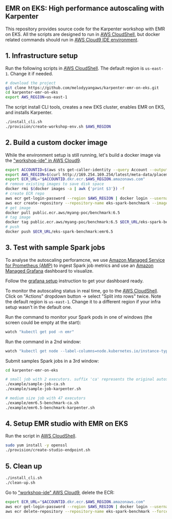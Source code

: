 ## EMR on EKS: High performance autoscaling with Karpenter

This repository provides source code for the Karpenter workshop with EMR on EKS. All the scripts are designed to run in [AWS CloudShell](https://us-east-1.console.aws.amazon.com/cloudshell?region=us-east-1), but docker related commands should run in [AWS Cloud9 IDE environment](https://console.aws.amazon.com/cloud9).

## 1. Infrastructure setup

Run the following scripts in [AWS CloudShell](https://us-east-1.console.aws.amazon.com/cloudshell?region=us-east-1). The default region is `us-east-1`. Change it if needed.
```bash
# download the project
git clone https://github.com/melodyyangaws/karpenter-emr-on-eks.git
cd karpenter-emr-on-eks
export AWS_REGION=us-east-1
````

The script install CLI tools, creates a new EKS cluster, enables EMR on EKS, and installs Karpenter.
```bash
./install_cli.sh
./provision/create-workshop-env.sh $AWS_REGION
```

## 2. Build a custom docker image
While the environment setup is still running, let's build a docker image via the ["workshop-ide" in AWS Cloud9](https://console.aws.amazon.com/cloud9).
```bash
export ACCOUNTID=$(aws sts get-caller-identity --query Account --output text)
export AWS_REGION=$(curl http://169.254.169.254/latest/meta-data/placement/region)
export ECR_URL="$ACCOUNTID.dkr.ecr.$AWS_REGION.amazonaws.com"
# remove existing images to save disk space
docker rmi $(docker images -a | awk {'print $3'}) -f
# create ECR repo
aws ecr get-login-password --region $AWS_REGION | docker login --username AWS --password-stdin $ECR_URL
aws ecr create-repository --repository-name eks-spark-benchmark --image-scanning-configuration scanOnPush=true
# get image
docker pull public.ecr.aws/myang-poc/benchmark:6.5
# tag image
docker tag public.ecr.aws/myang-poc/benchmark:6.5 $ECR_URL/eks-spark-benchmark:emr6.5 
# push
docker push $ECR_URL/eks-spark-benchmark:emr6.5
```

## 3. Test with sample Spark jobs
To analyse the autoscaling perforamcne, we use [Amazon Managed Service for Prometheus (AMP)](https://aws.amazon.com/prometheus/) to ingest Spark job metrics and use an [Amazon Managed Grafana](https://aws.amazon.com/grafana/) dashboard to visualize. 

Follow the [grafana setup](./setup_grafana_dashboard.pdf) instruction to get your dashboard ready.

To monitor the autoscaling status in real time, go to the [AWS CloudShell](https://us-east-1.console.aws.amazon.com/cloudshell?region=us-east-1). Click on "Actions" dropdown button -> select "Split into rows" twice. Note the default region is `us-east-1`. Change it to a different region if your infra setup wasn't in the default one.

Run the command to monitor your Spark pods in one of windows (the screen could be empty at the start):
```bash
watch "kubectl get pod -n emr"
```
Run the command in a 2nd window:
```bash
watch "kubectl get node --label-columns=node.kubernetes.io/instance-type,topology.kubernetes.io/zone,karpenter.sh/capacity-type"
```
Submit samples Spark jobs in a 3rd window:

```bash
cd karpenter-emr-on-eks
```
```bash
# small job with 2 executors. suffix 'ca' represents the original autoscaling tool Cluster Autoscaler.
./example/sample-job-ca.sh
./example/sample-job-karpenter.sh
```
```bash
# medium size job with 47 executors
./example/emr6.5-benchmark-ca.sh
./example/emr6.5-benchmark-karpenter.sh
```
## 4. Setup EMR studio with EMR on EKS
Run the script in [AWS CloudShell](https://us-east-1.console.aws.amazon.com/cloudshell?region=us-east-1).

```bash
sudo yum install -y openssl
./provision/create-studio-endpoint.sh
````

## 5. Clean up
```bash
./install_cli.sh
./clean-up.sh
```
Go to ["workshop-ide" AWS Cloud9](https://console.aws.amazon.com/cloud9), delete the ECR:
```bash
export ECR_URL="$ACCOUNTID.dkr.ecr.$AWS_REGION.amazonaws.com"
aws ecr get-login-password --region $AWS_REGION | docker login --username AWS --password-stdin $ECR_URL
aws ecr delete-repository --repository-name eks-spark-benchmark --force
```
